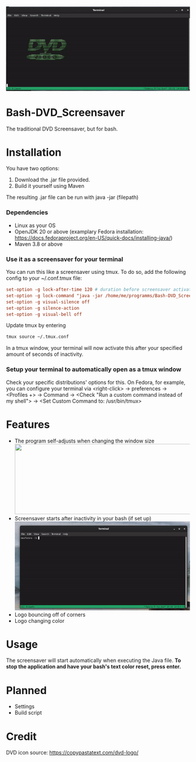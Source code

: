 ![Demo Header](https://raw.githubusercontent.com/Jacinto-S/Bash-DVD_Screensaver/main/Feature%20showcase/demo.gif)

# Bash-DVD_Screensaver
The traditional DVD Screensaver, but for bash.


# Installation
You have two options:
1. Download the .jar file provided.
2. Build it yourself using Maven

The resulting .jar file can be run with java -jar (filepath)

### Dependencies
- Linux as your OS
- OpenJDK 20 or above (examplary Fedora installation: https://docs.fedoraproject.org/en-US/quick-docs/installing-java/)
- Maven 3.8 or above

### Use it as a screensaver for your terminal
You can run this like a screensaver using tmux.
To do so, add the following config to your ~/.conf.tmux file:
```conf
set-option -g lock-after-time 120 # duration before screensaver activates in seconds
set-option -g lock-command "java -jar /home/me/programms/Bash-DVD_Screensaver.jar" # replace this with your path
set-option -g visual-silence off
set-option -g silence-action
set-option -g visual-bell off
```
Update tmux by entering
```bash
tmux source ~/.tmux.conf
```
In a tmux window, your terminal will now activate this after your specified amount of seconds of inactivity.

### Setup your terminal to automatically open as a tmux window
Check your specific distributions' options for this. On Fedora, for example, you can configure your terminal via \<right-click> -> preferences -> <Profiles +> -> Command -> \<Check "Run a custom command instead of my shell"> -> \<Set Custom Command to: /usr/bin/tmux>

# Features
- The program self-adjusts when changing the window size <br />
<img src="https://raw.githubusercontent.com/Jacinto-S/Bash-DVD_Screensaver/main/Feature%20showcase/resize-showcase.gif" width="530" height="192"> <br />
- Screensaver starts after inactivity in your bash (if set up) <br />
<img src="https://github.com/Jacinto-S/Bash-DVD_Screensaver/blob/main/Feature%20showcase/autostart.gif" width="530" height="243"> <br />
- Logo bouncing off of corners <br />
- Logo changing color


# Usage
The screensaver will start automatically when executing the Java file. 
**To stop the application and have your bash's text color reset, press enter.**


# Planned
- Settings
- Build script

# Credit
DVD icon source: https://copypastatext.com/dvd-logo/
